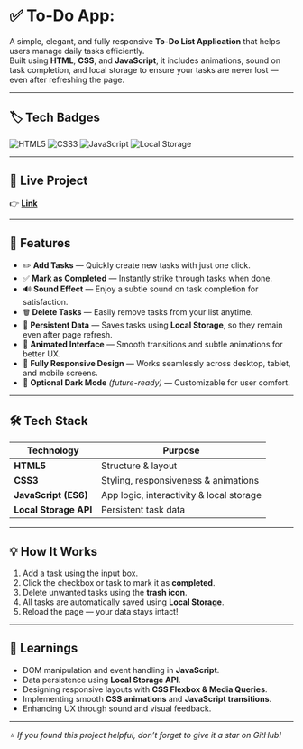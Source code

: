 # ✅ To-Do App: 
A simple, elegant, and fully responsive **To-Do List Application** that helps users manage daily tasks efficiently.  
Built using **HTML**, **CSS**, and **JavaScript**, it includes animations, sound on task completion, and local storage to ensure your tasks are never lost — even after refreshing the page.

---

## 🏷️ Tech Badges

![HTML5](https://img.shields.io/badge/HTML5-E34F26?style=for-the-badge&logo=html5&logoColor=white)
![CSS3](https://img.shields.io/badge/CSS3-1572B6?style=for-the-badge&logo=css3&logoColor=white)
![JavaScript](https://img.shields.io/badge/JavaScript-F7DF1E?style=for-the-badge&logo=javascript&logoColor=black)
![Local Storage](https://img.shields.io/badge/Storage-LocalStorage-8A2BE2?style=for-the-badge&logo=google-chrome&logoColor=white) 

---

## 🔗 Live Project

👉 [**Link**](https://to-do-app-psi-self.vercel.app/)

---

## 🚀 Features

- ✏️ **Add Tasks** — Quickly create new tasks with just one click.  
- ✅ **Mark as Completed** — Instantly strike through tasks when done.  
- 🔊 **Sound Effect** — Enjoy a subtle sound on task completion for satisfaction.  
- 🗑️ **Delete Tasks** — Easily remove tasks from your list anytime.  
- 💾 **Persistent Data** — Saves tasks using **Local Storage**, so they remain even after page refresh.  
- 🎨 **Animated Interface** — Smooth transitions and subtle animations for better UX.  
- 📱 **Fully Responsive Design** — Works seamlessly across desktop, tablet, and mobile screens.  
- 🌙 **Optional Dark Mode** *(future-ready)* — Customizable for user comfort.  

---

## 🛠️ Tech Stack

| Technology | Purpose |
|-------------|----------|
| **HTML5** | Structure & layout |
| **CSS3** | Styling, responsiveness & animations |
| **JavaScript (ES6)** | App logic, interactivity & local storage |
| **Local Storage API** | Persistent task data |

---

## 💡 How It Works

1. Add a task using the input box.  
2. Click the checkbox or task to mark it as **completed**.  
3. Delete unwanted tasks using the **trash icon**.  
4. All tasks are automatically saved using **Local Storage**.  
5. Reload the page — your data stays intact!  

---

## 🧠 Learnings

- DOM manipulation and event handling in **JavaScript**.  
- Data persistence using **Local Storage API**.  
- Designing responsive layouts with **CSS Flexbox & Media Queries**.  
- Implementing smooth **CSS animations** and **JavaScript transitions**.  
- Enhancing UX through sound and visual feedback.

---


⭐ *If you found this project helpful, don’t forget to give it a star on GitHub!*
